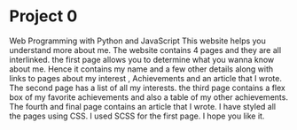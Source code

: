 # Project 0

Web Programming with Python and JavaScript
This website helps you understand more about me.
The website contains 4 pages and they are all interlinked.
the first page allows you to determine what you wanna know about me. Hence it contains my name and a few other details along with links to pages about my interest , Achievements and an article that I wrote.
The second page has a list of all my interests.
the third page contains a flex box of my favorite achievements and also a table of my other achievements.
The fourth and final page contains an article that I wrote.
I have styled all the pages using CSS.
I used SCSS for the first page.
I hope you like it.
